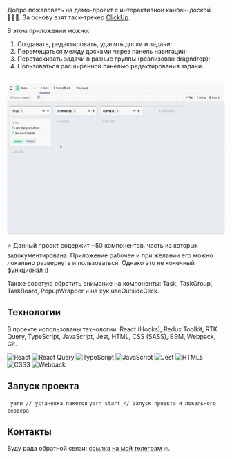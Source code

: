 Добро пожаловать на демо-проект с интерактивной канбан-доской 👩🏻‍💻. За основу взят таск-трекер [ClickUp](https://app.clickup.com/).

В этом приложении можно:
1. Создавать, редактировать, удалять доски и задачи;
2. Перемещаться между досками через панель навигации;
3. Перетаскивать задачи в разные группы (реализован dragndrop);
4. Пользоваться расширенной панелью редактирования задачи.

<div align="center">
  <br>
  <img src="./demo.gif" alt="Демонстрация работы проекта" height="350">
</div>

⭐️ Данный проект содержит ~50 компонентов, часть из которых задокументирована. Приложение рабочее и при желании его можно локально развернуть и пользоваться. Однако это не конечный функционал :) 

Также советую обратить внимание на компоненты: Task, TaskGroup, TaskBoard, PopupWrapper и на хук useOutsideClick.

## Технологии
В проекте использованы технологии: React (Hooks), Redux Toolkit, RTK Query, TypeScript, JavaScript, Jest, HTML, CSS (SASS), БЭМ, Webpack, Git.

![React](https://img.shields.io/badge/react-%2320232a.svg?style=for-the-badge&logo=react&logoColor=%2361DAFB) ![React Query](https://img.shields.io/badge/-React%20Query-FF4154?style=for-the-badge&logo=react%20query&logoColor=white) ![TypeScript](https://img.shields.io/badge/typescript-%23007ACC.svg?style=for-the-badge&logo=typescript&logoColor=white) ![JavaScript](https://img.shields.io/badge/javascript-%23323330.svg?style=for-the-badge&logo=javascript&logoColor=%23F7DF1E) ![Jest](https://img.shields.io/badge/-jest-%23C21325?style=for-the-badge&logo=jest&logoColor=white) ![HTML5](https://img.shields.io/badge/html5-%23E34F26.svg?style=for-the-badge&logo=html5&logoColor=white) ![CSS3](https://img.shields.io/badge/css3-%231572B6.svg?style=for-the-badge&logo=css3&logoColor=white) ![Webpack](https://img.shields.io/badge/webpack-%238DD6F9.svg?style=for-the-badge&logo=webpack&logoColor=black)

## Запуск проекта
``` yarn // установка пакетов```
```yarn start // запуск проекта и локального сервера```
## Контакты 
Буду рада обратной связи: [ссылка на мой телеграм](https://t.me/mielilon) 🔥.